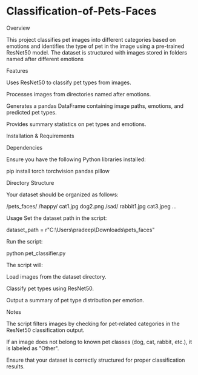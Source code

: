 # Classification-of-Pets-Faces

Overview

This project classifies pet images into different categories based on emotions and identifies the type of pet in the image using a pre-trained ResNet50 model. The dataset is structured with images stored in folders named after different emotions

Features

Uses ResNet50 to classify pet types from images.

Processes images from directories named after emotions.

Generates a pandas DataFrame containing image paths, emotions, and predicted pet types.

Provides summary statistics on pet types and emotions.

Installation & Requirements

Dependencies

Ensure you have the following Python libraries installed:

pip install torch torchvision pandas pillow

Directory Structure

Your dataset should be organized as follows:

/pets_faces/
    /happy/
        cat1.jpg
        dog2.png
    /sad/
        rabbit1.jpg
        cat3.jpeg
    ...

Usage
Set the dataset path in the script:

dataset_path = r"C:\Users\pradeep\Downloads\pets_faces"

Run the script:

python pet_classifier.py

The script will:

Load images from the dataset directory.

Classify pet types using ResNet50.

Output a summary of pet type distribution per emotion.


Notes

The script filters images by checking for pet-related categories in the ResNet50 classification output.

If an image does not belong to known pet classes (dog, cat, rabbit, etc.), it is labeled as "Other".

Ensure that your dataset is correctly structured for proper classification results.
